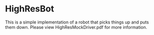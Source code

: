 # HighResBot

This is a simple implementation of a robot that picks things up and puts them down. Please view HighResMockDriver.pdf for more information.
